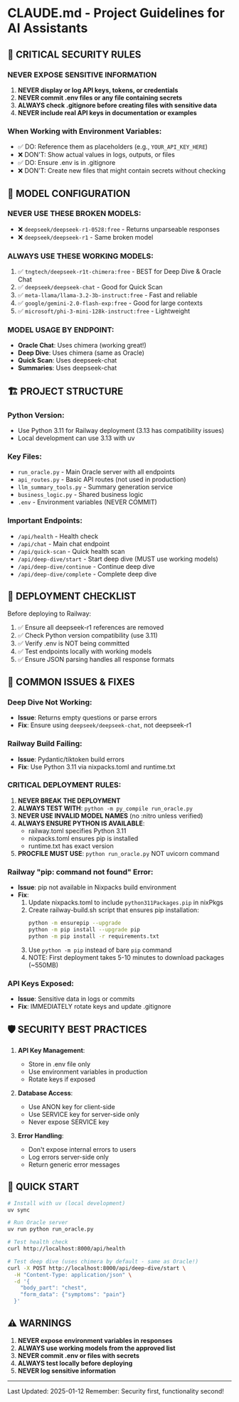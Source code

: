 # CLAUDE.md - Project Guidelines for AI Assistants

## 🚨 CRITICAL SECURITY RULES

### NEVER EXPOSE SENSITIVE INFORMATION
1. **NEVER display or log API keys, tokens, or credentials**
2. **NEVER commit .env files or any file containing secrets**
3. **ALWAYS check .gitignore before creating files with sensitive data**
4. **NEVER include real API keys in documentation or examples**

### When Working with Environment Variables:
- ✅ DO: Reference them as placeholders (e.g., `YOUR_API_KEY_HERE`)
- ❌ DON'T: Show actual values in logs, outputs, or files
- ✅ DO: Ensure .env is in .gitignore
- ❌ DON'T: Create new files that might contain secrets without checking

## 🤖 MODEL CONFIGURATION

### NEVER USE THESE BROKEN MODELS:
- ❌ `deepseek/deepseek-r1-0528:free` - Returns unparseable responses
- ❌ `deepseek/deepseek-r1` - Same broken model

### ALWAYS USE THESE WORKING MODELS:
1. ✅ `tngtech/deepseek-r1t-chimera:free` - BEST for Deep Dive & Oracle Chat
2. ✅ `deepseek/deepseek-chat` - Good for Quick Scan
3. ✅ `meta-llama/llama-3.2-3b-instruct:free` - Fast and reliable
4. ✅ `google/gemini-2.0-flash-exp:free` - Good for large contexts
5. ✅ `microsoft/phi-3-mini-128k-instruct:free` - Lightweight

### MODEL USAGE BY ENDPOINT:
- **Oracle Chat**: Uses chimera (working great!)
- **Deep Dive**: Uses chimera (same as Oracle)
- **Quick Scan**: Uses deepseek-chat
- **Summaries**: Uses deepseek-chat

## 🏗️ PROJECT STRUCTURE

### Python Version:
- Use Python 3.11 for Railway deployment (3.13 has compatibility issues)
- Local development can use 3.13 with uv

### Key Files:
- `run_oracle.py` - Main Oracle server with all endpoints
- `api_routes.py` - Basic API routes (not used in production)
- `llm_summary_tools.py` - Summary generation service
- `business_logic.py` - Shared business logic
- `.env` - Environment variables (NEVER COMMIT)

### Important Endpoints:
- `/api/health` - Health check
- `/api/chat` - Main chat endpoint
- `/api/quick-scan` - Quick health scan
- `/api/deep-dive/start` - Start deep dive (MUST use working models)
- `/api/deep-dive/continue` - Continue deep dive
- `/api/deep-dive/complete` - Complete deep dive

## 📝 DEPLOYMENT CHECKLIST

Before deploying to Railway:
1. ✅ Ensure all deepseek-r1 references are removed
2. ✅ Check Python version compatibility (use 3.11)
3. ✅ Verify .env is NOT being committed
4. ✅ Test endpoints locally with working models
5. ✅ Ensure JSON parsing handles all response formats

## 🔧 COMMON ISSUES & FIXES

### Deep Dive Not Working:
- **Issue**: Returns empty questions or parse errors
- **Fix**: Ensure using `deepseek/deepseek-chat`, not deepseek-r1

### Railway Build Failing:
- **Issue**: Pydantic/tiktoken build errors
- **Fix**: Use Python 3.11 via nixpacks.toml and runtime.txt

### CRITICAL DEPLOYMENT RULES:
1. **NEVER BREAK THE DEPLOYMENT**
2. **ALWAYS TEST WITH**: `python -m py_compile run_oracle.py`
3. **NEVER USE INVALID MODEL NAMES** (no :nitro unless verified)
4. **ALWAYS ENSURE PYTHON IS AVAILABLE**:
   - railway.toml specifies Python 3.11
   - nixpacks.toml ensures pip is installed
   - runtime.txt has exact version
5. **PROCFILE MUST USE**: `python run_oracle.py` NOT uvicorn command

### Railway "pip: command not found" Error:
- **Issue**: pip not available in Nixpacks build environment
- **Fix**: 
  1. Update nixpacks.toml to include `python311Packages.pip` in nixPkgs
  2. Create railway-build.sh script that ensures pip installation:
     ```bash
     python -m ensurepip --upgrade
     python -m pip install --upgrade pip
     python -m pip install -r requirements.txt
     ```
  3. Use `python -m pip` instead of bare `pip` command
  4. NOTE: First deployment takes 5-10 minutes to download packages (~550MB)

### API Keys Exposed:
- **Issue**: Sensitive data in logs or commits
- **Fix**: IMMEDIATELY rotate keys and update .gitignore

## 🛡️ SECURITY BEST PRACTICES

1. **API Key Management**:
   - Store in .env file only
   - Use environment variables in production
   - Rotate keys if exposed

2. **Database Access**:
   - Use ANON key for client-side
   - Use SERVICE key for server-side only
   - Never expose SERVICE key

3. **Error Handling**:
   - Don't expose internal errors to users
   - Log errors server-side only
   - Return generic error messages

## 🚀 QUICK START

```bash
# Install with uv (local development)
uv sync

# Run Oracle server
uv run python run_oracle.py

# Test health check
curl http://localhost:8000/api/health

# Test deep dive (uses chimera by default - same as Oracle!)
curl -X POST http://localhost:8000/api/deep-dive/start \
  -H "Content-Type: application/json" \
  -d '{
    "body_part": "chest",
    "form_data": {"symptoms": "pain"}
  }'
```

## ⚠️ WARNINGS

1. **NEVER expose environment variables in responses**
2. **ALWAYS use working models from the approved list**
3. **NEVER commit .env or files with secrets**
4. **ALWAYS test locally before deploying**
5. **NEVER log sensitive information**

---
Last Updated: 2025-01-12
Remember: Security first, functionality second!